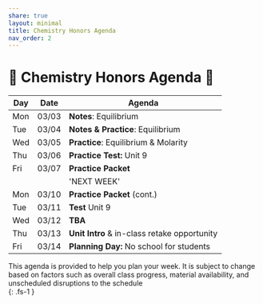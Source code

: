 ```yaml
---
share: true
layout: minimal
title: Chemistry Honors Agenda
nav_order: 2
---
```

# 🧪 Chemistry Honors Agenda 🥽    
    
| Day | Date  | Agenda                                       |  
| --- | ----- | -------------------------------------------- |  
| Mon | 03/03 | **Notes**: Equilibrium                       |  
| Tue | 03/04 | **Notes & Practice**: Equilibrium            |  
| Wed | 03/05 | **Practice**: Equilibrium & Molarity         |  
| Thu | 03/06 | **Practice Test:** Unit 9                    |  
| Fri | 03/07 | **Practice Packet**                          |  
|     |       | 'NEXT WEEK'                                  |  
| Mon | 03/10 | **Practice Packet** (cont.)                  |  
| Tue | 03/11 | **Test** Unit 9                              |  
| Wed | 03/12 | **TBA**                                      |  
| Thu | 03/13 | **Unit Intro** & in-class retake opportunity |  
| Fri | 03/14 | **Planning Day:** No school for students         |  
    
This agenda is provided to help you plan your week. It is subject to change based on factors such as overall class progress, material availability, and unscheduled disruptions to the schedule    
{: .fs-1 }    
  
